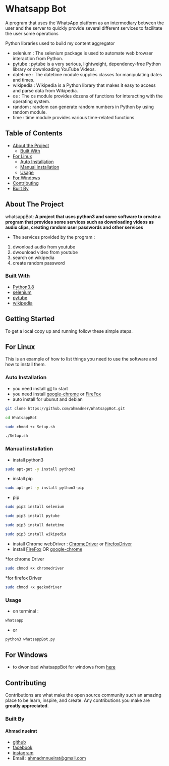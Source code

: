 # Whatsapp Bot

A program that uses the WhatsApp platform as an intermediary between the user and the server
to quickly provide several different services to facilitate the user some operations

Python libraries used to build my content aggregator

* selenium : The selenium package is used to automate web browser interaction from Python.
* pytube : pytube is a very serious, lightweight, dependency-free Python library or downloading YouTube Videos.
* datetime : The datetime module supplies classes for manipulating dates and times.
* wikipedia : Wikipedia is a Python library that makes it easy to access and parse data from Wikipedia.
* os : The os module provides dozens of functions for interacting with the operating system.
* random : random can generate random numbers in Python by using random module. 
* time : time module provides various time-related functions
<!-- TABLE OF CONTENTS -->
## Table of Contents

* [About the Project](#about-the-project)
  * [Built With](#built-with)
* [For Linux](#For-Linux)
  * [Auto Installation](#Auto-Installation)
  * [Manual installation](#Manual-installation)
  * [Usage](#usage)
* [For Windows](#For-Windows)
* [Contributing](#contributing)
* [Built By](#built-By)
<!-- ABOUT THE PROJECT -->
## About The Project

whatsappBot:
**A project that uses python3 and some software to create a program that provides some services such as downloading videos as audio clips, creating random user passwords and other services**

* The services provided by the program :
 1. dwonload audio from youtube
 2. dwounload video from youtube
 3. search on wikipedia
 4. create random password

### Built With
* [Python3.8](https://www.python.org/)
* [selenium](https://pypi.org/project/selenium/)
* [pytube](https://pypi.org/project/pytube/)
* [wikipedia](https://pypi.org/project/wikipedia/)

<!-- GETTING STARTED -->
## Getting Started

To get a local copy up and running follow these simple steps.

## For Linux
This is an example of how to list things you need to use the software and how to install them.

### Auto Installation
* you need install [git](https://git-scm.com/book/en/v2/Getting-Started-Installing-Git) to start
* you need install [google-chrome](https://itsfoss.com/install-chrome-ubuntu/) or [FireFox](https://support.mozilla.org/en-US/kb/install-firefox-linux)
* auto install for ubunut and debian

```sh
git clone https://github.com/ahmadner/WhatsappBot.git
```
```sh
cd WhatsappBot
```
```sh
sudo chmod +x Setup.sh
```
```sh
./Setup.sh
```

### Manual installation

* install python3 
```sh
sudo apt-get -y install python3
```
* install pip
```sh
sudo apt-get -y install python3-pip
```
* pip
```sh
sudo pip3 install selenium
```
```sh
sudo pip3 install pytube
```
```sh
sudo pip3 install datetime
```
```sh
sudo pip3 install wikipedia
```
* install Chrome webDriver : [ChromeDriver](https://chromedriver.storage.googleapis.com/90.0.4430.24/chromedriver_linux64.zip) or [FirefoxDriver](https://github.com/mozilla/geckodriver/releases/download/v0.29.1/geckodriver-v0.29.1-linux64.tar.gz)
* install [FireFox](https://support.mozilla.org/en-US/kb/install-firefox-linux) OR [google-chrome](https://itsfoss.com/install-chrome-ubuntu/)

*for chrome Driver
```sh
sudo chmod +x chromedriver
```
*for firefox Driver
```sh
sudo chmod +x geckodriver
```

### Usage

* on terminal :
```sh
whatsapp
```
* or 
```sh
python3 whatsappBot.py
```

## For Windows

* to dwonload whatsappBot for windows from [here](https://github.com/ahmadner/WhatsappBot_windows)

## Contributing

Contributions are what make the open source community such an amazing place to be learn, inspire, and create. Any contributions you make are **greatly appreciated**.

### Built By
#### Ahmad nueirat
* [github](https://www.github.com/ahmadner)
* [facebook](https://www.facebook.com/ahmadner0/)
* [instagram](https://www.instagram.com/ahmad.ner_/)
* Email : ahmadmnueirat@gmail.com
